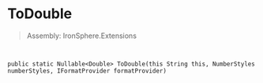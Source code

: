 ﻿

# ToDouble

> Assembly: IronSphere.Extensions



```


public static Nullable<Double> ToDouble(this String this, NumberStyles numberStyles, IFormatProvider formatProvider)
```